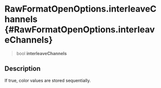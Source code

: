 RawFormatOpenOptions.interleaveChannels {#RawFormatOpenOptions.interleaveChannels}
=======================================

> bool **interleaveChannels**

Description
-----------

If true, color values are stored sequentially.
